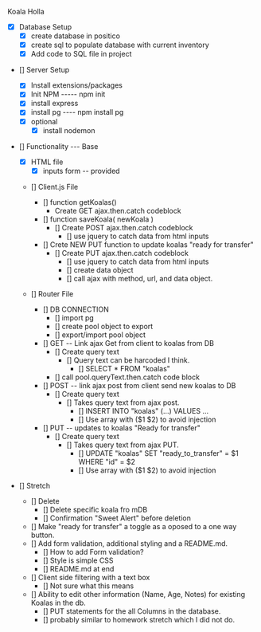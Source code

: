 Koala Holla

- [x] Database Setup
   - [x] create database in positico
   - [x] create sql to populate database with current inventory
   - [x] Add code to SQL file in project

- [] Server Setup 
	- [x] Install extensions/packages
    - [x] Init NPM  ----- npm init
    - [x] install express
    - [x] install pg ----	npm install pg
    - [x] optional
        - [x] install nodemon

- [] Functionality --- Base
    - [x] HTML file
        - [x] inputs form -- provided
    - [] Client.js File
        - [] function getKoalas() 
            - Create GET ajax.then.catch codeblock
        - [] function saveKoala( newKoala )
            - [] Create POST ajax.then.catch codeblock
                - [] use jquery to catch data from html inputs
        - [] Crete NEW PUT function to update koalas "ready for transfer"
            - [] Create PUT ajax.then.catch codeblock
                - [] use jquery to catch data from html inputs
                - [] create data object
                - [] call ajax with method, url, and data object.
                
    - [] Router File
        - [] DB CONNECTION
            - [] import pg
            - [] create pool object to export
            - [] export/import pool object
        - [] GET -- Link ajax Get from client to koalas from DB
            - [] Create query text
                - [] Query text can be harcoded I think.
                    - [] SELECT * FROM "koalas"
            - [] call pool.queryText.then.catch code block
        - [] POST -- link ajax post from client send new koalas to DB
            - [] Create query text
                - [] Takes query text from ajax post.
                    - [] INSERT INTO "koalas" (...) VALUES ...
                    - [] Use array with ($1 $2) to avoid injection
        - [] PUT -- updates to koalas "Ready for transfer" 
            - [] Create query text
                - [] Takes query text from ajax PUT.
                    - [] UPDATE "koalas" SET "ready_to_transfer" = $1 WHERE "id" = $2
                    - [] Use array with ($1 $2) to avoid injection


- [] Stretch
    - [] Delete
        - [] Delete specific koala fro mDB
        - [] Confirmation "Sweet Alert" before deletion
    - [] Make "ready for transfer" a toggle as a oposed to a one way button.
    - [] Add form validation, additional styling and a README.md.
        - [] How to add Form validation?
        - [] Style is simple CSS
        - [] README.md at end 
    - [] Client side filtering with a text box
        - [] Not sure what this means
    - [] Ability to edit other information (Name, Age, Notes) for existing Koalas in the db.
        - [] PUT statements for the all Columns in the database.
        - [] probably similar to homework stretch which I did not do.